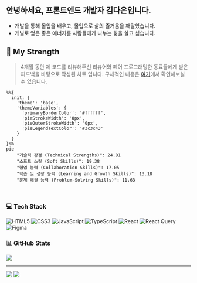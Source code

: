 ## 안녕하세요, 프론트엔드 개발자 김다은입니다.
- 개발을 통해 몰입을 배우고, 몰입으로 삶의 즐거움을 깨달았습니다. 
- 개발로 얻은 좋은 에너지를 사람들에게 나누는 삶을 살고 싶습니다.

## 💪 My Strength

> 4개월 동안 제 코드를 리뷰해주신 리뷰어와 페어 프로그래밍한 동료들에게 받은 피드백을 바탕으로 작성된 차트 입니다. 구체적인 내용은 [여기](https://github.com/llqqssttyy/llqqssttyy/blob/main/FEEDBACKS.md)에서 확인해보실 수 있습니다.

```mermaid
%%{
  init: {
    'theme': 'base',
    'themeVariables': {
      'primaryBorderColor': '#ffffff',
      'pieStrokeWidth': '0px',
      'pieOuterStrokeWidth': '0px',
      'pieLegendTextColor': '#3c3c43'
    }
  }
}%%
pie
    "기술적 강점 (Technical Strengths)": 24.81
    "소프트 스킬 (Soft Skills)": 19.38
    "협업 능력 (Collaboration Skills)": 17.05
    "학습 및 성장 능력 (Learning and Growth Skills)": 13.18
    "문제 해결 능력 (Problem-Solving Skills)": 11.63
```

<br/>


### 💻 Tech Stack
![HTML5](https://img.shields.io/badge/html5-%23E34F26.svg?style=for-the-badge&logo=html5&logoColor=white) ![CSS3](https://img.shields.io/badge/css3-%231572B6.svg?style=for-the-badge&logo=css3&logoColor=white) ![JavaScript](https://img.shields.io/badge/javascript-%23323330.svg?style=for-the-badge&logo=javascript&logoColor=%23F7DF1E) ![TypeScript](https://img.shields.io/badge/typescript-%23007ACC.svg?style=for-the-badge&logo=typescript&logoColor=white) ![React](https://img.shields.io/badge/react-%2320232a.svg?style=for-the-badge&logo=react&logoColor=%2361DAFB) ![React Query](https://img.shields.io/badge/-React%20Query-FF4154?style=for-the-badge&logo=react%20query&logoColor=white) ![Figma](https://img.shields.io/badge/figma-%23F24E1E.svg?style=for-the-badge&logo=figma&logoColor=white) 

### 📊 GitHub Stats
![](https://github-profile-trophy.vercel.app/?username=llqqssttyy&theme=radical&no-frame=false&no-bg=false&margin-w=4)

---

[![](https://visitcount.itsvg.in/api?id=llqqssttyy&icon=0&color=0)](https://visitcount.itsvg.in) ![](https://quotes-github-readme.vercel.app/api?type=horizontal&theme=light)


